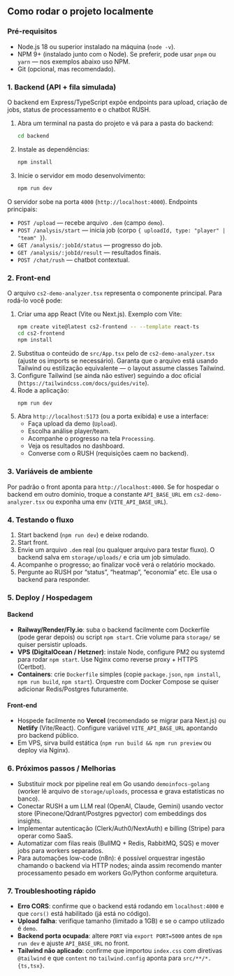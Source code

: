 ## Como rodar o projeto localmente

### Pré-requisitos

- Node.js 18 ou superior instalado na máquina (`node -v`).
- NPM 9+ (instalado junto com o Node). Se preferir, pode usar `pnpm` ou `yarn` — nos exemplos abaixo uso NPM.
- Git (opcional, mas recomendado).

### 1. Backend (API + fila simulada)

O backend em Express/TypeScript expõe endpoints para upload, criação de jobs, status de processamento e o chatbot RUSH.

1. Abra um terminal na pasta do projeto e vá para a pasta do backend:
   ```bash
   cd backend
   ```
2. Instale as dependências:
   ```bash
   npm install
   ```
3. Inicie o servidor em modo desenvolvimento:
   ```bash
   npm run dev
   ```

O servidor sobe na porta `4000` (`http://localhost:4000`). Endpoints principais:

- `POST /upload` — recebe arquivo `.dem` (campo `demo`).
- `POST /analysis/start` — inicia job (corpo `{ uploadId, type: "player" | "team" }`).
- `GET /analysis/:jobId/status` — progresso do job.
- `GET /analysis/:jobId/result` — resultados finais.
- `POST /chat/rush` — chatbot contextual.

### 2. Front-end

O arquivo `cs2-demo-analyzer.tsx` representa o componente principal. Para rodá-lo você pode:

1. Criar uma app React (Vite ou Next.js). Exemplo com Vite:
   ```bash
   npm create vite@latest cs2-frontend -- --template react-ts
   cd cs2-frontend
   npm install
   ```
2. Substitua o conteúdo de `src/App.tsx` pelo de `cs2-demo-analyzer.tsx` (ajuste os imports se necessário). Garanta que o arquivo está usando Tailwind ou estilização equivalente — o layout assume classes Tailwind.
3. Configure Tailwind (se ainda não estiver) seguindo a doc oficial (`https://tailwindcss.com/docs/guides/vite`).
4. Rode a aplicação:
   ```bash
   npm run dev
   ```
5. Abra `http://localhost:5173` (ou a porta exibida) e use a interface:
   - Faça upload da demo (`Upload`).
   - Escolha análise player/team.
   - Acompanhe o progresso na tela `Processing`.
   - Veja os resultados no dashboard.
   - Converse com o RUSH (requisições caem no backend).

### 3. Variáveis de ambiente

Por padrão o front aponta para `http://localhost:4000`. Se for hospedar o backend em outro domínio, troque a constante `API_BASE_URL` em `cs2-demo-analyzer.tsx` ou exponha uma env (`VITE_API_BASE_URL`).

### 4. Testando o fluxo

1. Start backend (`npm run dev`) e deixe rodando.
2. Start front.
3. Envie um arquivo `.dem` real (ou qualquer arquivo para testar fluxo). O backend salva em `storage/uploads/` e cria um job simulado.
4. Acompanhe o progresso; ao finalizar você verá o relatório mockado.
5. Pergunte ao RUSH por “status”, “heatmap”, “economia” etc. Ele usa o backend para responder.

### 5. Deploy / Hospedagem

#### Backend

- **Railway/Render/Fly.io**: suba o backend facilmente com Dockerfile (pode gerar depois) ou script `npm start`. Crie volume para `storage/` se quiser persistir uploads.
- **VPS (DigitalOcean / Hetzner)**: instale Node, configure PM2 ou systemd para rodar `npm start`. Use Nginx como reverse proxy + HTTPS (Certbot).
- **Containers**: crie `Dockerfile` simples (copie `package.json`, `npm install`, `npm run build`, `npm start`). Orquestre com Docker Compose se quiser adicionar Redis/Postgres futuramente.

#### Front-end

- Hospede facilmente no **Vercel** (recomendado se migrar para Next.js) ou **Netlify** (Vite/React). Configure variável `VITE_API_BASE_URL` apontando pro backend público.
- Em VPS, sirva build estática (`npm run build && npm run preview` ou deploy via Nginx).

### 6. Próximos passos / Melhorias

- Substituir mock por pipeline real em Go usando `demoinfocs-golang` (worker lê arquivo de `storage/uploads`, processa e grava estatísticas no banco).
- Conectar RUSH a um LLM real (OpenAI, Claude, Gemini) usando vector store (Pinecone/Qdrant/Postgres pgvector) com embeddings dos insights.
- Implementar autenticação (Clerk/Auth0/NextAuth) e billing (Stripe) para operar como SaaS.
- Automatizar com filas reais (BullMQ + Redis, RabbitMQ, SQS) e mover jobs para workers separados.
- Para automações low-code (n8n): é possível orquestrar ingestão chamando o backend via HTTP nodes; ainda assim recomendo manter processamento pesado em workers Go/Python conforme arquitetura.

### 7. Troubleshooting rápido

- **Erro CORS**: confirme que o backend está rodando em `localhost:4000` e que `cors()` está habilitado (já está no código).
- **Upload falha**: verifique tamanho (limitado a 1GB) e se o campo utilizado é `demo`.
- **Backend porta ocupada**: altere `PORT` via `export PORT=5000` antes de `npm run dev` e ajuste `API_BASE_URL` no front.
- **Tailwind não aplicado**: confirme que importou `index.css` com diretivas `@tailwind` e que `content` no `tailwind.config` aponta para `src/**/*.{ts,tsx}`.
